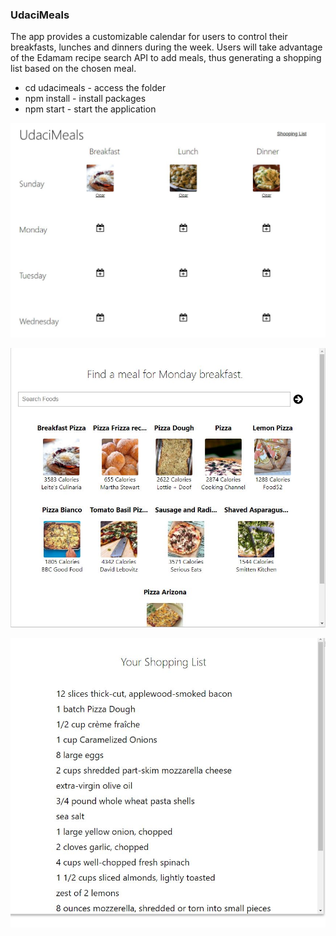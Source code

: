 ### UdaciMeals

The app provides a customizable calendar for users to control their breakfasts, lunches and dinners during the week. Users will take advantage of the Edamam recipe search API to add meals, thus generating a shopping list based on the chosen meal.

* cd udacimeals - access the folder
* npm install - install packages
* npm start - start the application

![](udacimeals.png)


![](findfood.png)


![](shoopinglist.png)

